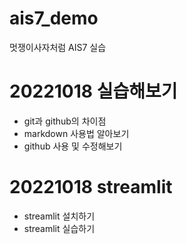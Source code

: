 # ais7_demo
멋쟁이사자처럼 AIS7 실습

# 20221018 실습해보기
* git과 github의 차이점
* markdown 사용법 알아보기
* github 사용 및 수정해보기

# 20221018 streamlit
* streamlit 설치하기
* streamlit 실습하기
